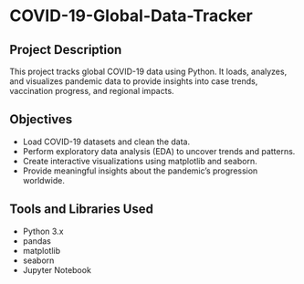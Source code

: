 # COVID-19-Global-Data-Tracker


## Project Description
This project tracks global COVID-19 data using Python. It loads, analyzes, and visualizes pandemic data to provide insights into case trends, vaccination progress, and regional impacts.

## Objectives
- Load COVID-19 datasets and clean the data.
- Perform exploratory data analysis (EDA) to uncover trends and patterns.
- Create interactive visualizations using matplotlib and seaborn.
- Provide meaningful insights about the pandemic’s progression worldwide.

## Tools and Libraries Used
- Python 3.x
- pandas
- matplotlib
- seaborn
- Jupyter Notebook


